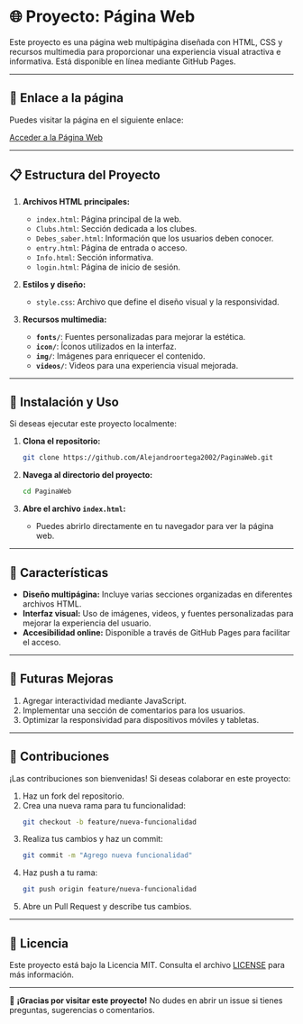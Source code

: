 # 🌐 Proyecto: Página Web

Este proyecto es una página web multipágina diseñada con HTML, CSS y recursos multimedia para proporcionar una experiencia visual atractiva e informativa. Está disponible en línea mediante GitHub Pages.

---

## 🔗 Enlace a la página

Puedes visitar la página en el siguiente enlace:

[Acceder a la Página Web](https://alejandroortega2002.github.io/PaginaWeb/)

---

## 📋 Estructura del Proyecto

1. **Archivos HTML principales:**
   - `index.html`: Página principal de la web.
   - `Clubs.html`: Sección dedicada a los clubes.
   - `Debes_saber.html`: Información que los usuarios deben conocer.
   - `entry.html`: Página de entrada o acceso.
   - `Info.html`: Sección informativa.
   - `login.html`: Página de inicio de sesión.

2. **Estilos y diseño:**
   - `style.css`: Archivo que define el diseño visual y la responsividad.

3. **Recursos multimedia:**
   - **`fonts/`**: Fuentes personalizadas para mejorar la estética.
   - **`icon/`**: Íconos utilizados en la interfaz.
   - **`img/`**: Imágenes para enriquecer el contenido.
   - **`videos/`**: Videos para una experiencia visual mejorada.

---

## 🚀 Instalación y Uso

Si deseas ejecutar este proyecto localmente:

1. **Clona el repositorio:**
   ```bash
   git clone https://github.com/Alejandroortega2002/PaginaWeb.git
   ```

2. **Navega al directorio del proyecto:**
   ```bash
   cd PaginaWeb
   ```

3. **Abre el archivo `index.html`:**
   - Puedes abrirlo directamente en tu navegador para ver la página web.

---

## 🌟 Características

- **Diseño multipágina:** Incluye varias secciones organizadas en diferentes archivos HTML.
- **Interfaz visual:** Uso de imágenes, videos, y fuentes personalizadas para mejorar la experiencia del usuario.
- **Accesibilidad online:** Disponible a través de GitHub Pages para facilitar el acceso.

---

## 🚀 Futuras Mejoras

1. Agregar interactividad mediante JavaScript.
2. Implementar una sección de comentarios para los usuarios.
3. Optimizar la responsividad para dispositivos móviles y tabletas.

---

## 🤝 Contribuciones

¡Las contribuciones son bienvenidas! Si deseas colaborar en este proyecto:

1. Haz un fork del repositorio.
2. Crea una nueva rama para tu funcionalidad:
   ```bash
   git checkout -b feature/nueva-funcionalidad
   ```
3. Realiza tus cambios y haz un commit:
   ```bash
   git commit -m "Agrego nueva funcionalidad"
   ```
4. Haz push a tu rama:
   ```bash
   git push origin feature/nueva-funcionalidad
   ```
5. Abre un Pull Request y describe tus cambios.

---

## 📜 Licencia

Este proyecto está bajo la Licencia MIT. Consulta el archivo [LICENSE](LICENSE) para más información.

---

🙏 **¡Gracias por visitar este proyecto!**
No dudes en abrir un issue si tienes preguntas, sugerencias o comentarios.
